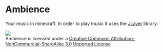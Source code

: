 # Ambience
Your music in minecraft. In order to play music it uses the [JLayer](http://www.javazoom_modified.net/javalayer/javalayer.html) library.

![](http://i.creativecommons.org/l/by-nc-sa/3.0/88x31.png)  
Ambience is licensed under a [Creative Commons Attribution-NonCommercial-ShareAlike 3.0 Unported License](http://creativecommons.org/licenses/by-nc-sa/3.0/deed.en_GB)  